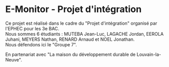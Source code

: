 # E-Monitor - Projet d'intégration

Ce projet est réalisé dans le cadre du "Projet d'intégration" organisé par l'EPHEC pour les 3e BAC.      
Nous sommes 6 étudiants : MUTEBA Jean-Luc, LAGACHE Jordan, EEROLA Juhani, MEYERS Nathan, RENARD Arnaud et NOEL Jonathan.        
Nous défendons ici le "Groupe 7".                

En partenariat avec "La maison du développement durable de Louvain-la-Neuve".            


